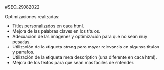 #SEO_29082022

Optimizaciones realizadas:

- Titles personalizados en cada html.
- Mejora de las palabras claves en los títulos.
- Adecuación de las imágenes y optimización para que no sean muy pesadas.
- Utilización de la etiqueta strong para mayor relevancia en algunos titulos y parrafos.
- Utilización de la etiqueta meta description (una diferente en cada html).
- Mejora de los textos para que sean mas fáciles de entender.
